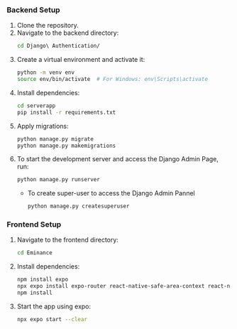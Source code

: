 ### Backend Setup
1. Clone the repository.
2. Navigate to the backend directory:
   ```bash
   cd Django\ Authentication/
   ```
3. Create a virtual environment and activate it:
   ```bash
   python -m venv env
   source env/bin/activate  # For Windows: env\Scripts\activate
   ```
4. Install dependencies:
   ```bash
   cd serverapp
   pip install -r requirements.txt
   ```
5. Apply migrations:
   ```bash
   python manage.py migrate
   python manage.py makemigrations
   ```
6. To start the development server and access the Django Admin Page, run:
   ```bash
   python manage.py runserver
   ```
   - To create super-user to access the Django Admin Pannel
     ```bash
     python manage.py createsuperuser
     ```

### Frontend Setup

1. Navigate to the frontend directory:
   ```bash
   cd Eminance 
   ```
2. Install dependencies:
   ```bash
   npm install expo
   npx expo install expo-router react-native-safe-area-context react-native-screens expo-linking expo-constants expo-status-bar
   npm install
   ```
3. Start the app using expo:
   ```bash
   npx expo start --clear
   ```
